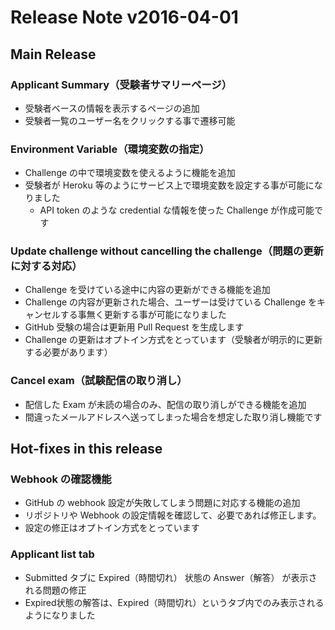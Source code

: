 # Release Note v2016-04-01

## Main Release
### Applicant Summary（受験者サマリーページ）
  - 受験者ベースの情報を表示するページの追加
  - 受験者一覧のユーザー名をクリックする事で遷移可能

### Environment Variable（環境変数の指定）
  - Challenge の中で環境変数を使えるように機能を追加
  - 受験者が Heroku 等のようにサービス上で環境変数を設定する事が可能になりました
    - API token のような credential な情報を使った Challenge が作成可能です

### Update challenge without cancelling the challenge（問題の更新に対する対応）
  - Challenge を受けている途中に内容の更新ができる機能を追加
  - Challenge の内容が更新された場合、ユーザーは受けている Challenge をキャンセルする事無く更新する事が可能になりました
  - GitHub 受験の場合は更新用 Pull Request を生成します
  - Challenge の更新はオプトイン方式をとっています（受験者が明示的に更新する必要があります）

### Cancel exam（試験配信の取り消し）
  - 配信した Exam が未読の場合のみ、配信の取り消しができる機能を追加
  - 間違ったメールアドレスへ送ってしまった場合を想定した取り消し機能です

## Hot-fixes in this release
### Webhook の確認機能
  - GitHub の webhook 設定が失敗してしまう問題に対応する機能の追加
  - リポジトリや Webhook の設定情報を確認して、必要であれば修正します。
  - 設定の修正はオプトイン方式をとっています

### Applicant list tab
  - Submitted タブに Expired（時間切れ） 状態の Answer（解答） が表示される問題の修正
  - Expired状態の解答は、Expired（時間切れ）というタブ内でのみ表示されるようになりました
